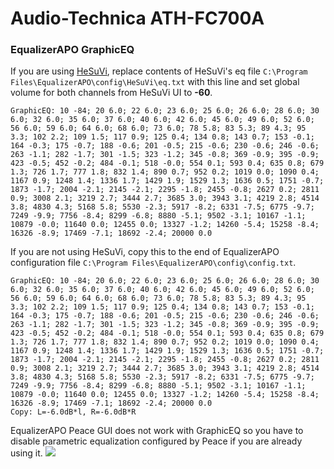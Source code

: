 # Audio-Technica ATH-FC700A
### EqualizerAPO GraphicEQ
If you are using [HeSuVi](https://sourceforge.net/projects/hesuvi/), replace contents of HeSuVi's eq file `C:\Program Files\EqualizerAPO\config\HeSuVi\eq.txt` with this line and set global volume for both channels from HeSuVi UI to **-60**.
```
GraphicEQ: 10 -84; 20 6.0; 22 6.0; 23 6.0; 25 6.0; 26 6.0; 28 6.0; 30 6.0; 32 6.0; 35 6.0; 37 6.0; 40 6.0; 42 6.0; 45 6.0; 49 6.0; 52 6.0; 56 6.0; 59 6.0; 64 6.0; 68 6.0; 73 6.0; 78 5.8; 83 5.3; 89 4.3; 95 3.3; 102 2.2; 109 1.5; 117 0.9; 125 0.4; 134 0.8; 143 0.7; 153 -0.1; 164 -0.3; 175 -0.7; 188 -0.6; 201 -0.5; 215 -0.6; 230 -0.6; 246 -0.6; 263 -1.1; 282 -1.7; 301 -1.5; 323 -1.2; 345 -0.8; 369 -0.9; 395 -0.9; 423 -0.5; 452 -0.2; 484 -0.1; 518 -0.0; 554 0.1; 593 0.4; 635 0.8; 679 1.3; 726 1.7; 777 1.8; 832 1.4; 890 0.7; 952 0.2; 1019 0.0; 1090 0.4; 1167 0.9; 1248 1.4; 1336 1.7; 1429 1.9; 1529 1.3; 1636 0.5; 1751 -0.7; 1873 -1.7; 2004 -2.1; 2145 -2.1; 2295 -1.8; 2455 -0.8; 2627 0.2; 2811 0.9; 3008 2.1; 3219 2.7; 3444 2.7; 3685 3.0; 3943 3.1; 4219 2.8; 4514 3.8; 4830 4.3; 5168 5.8; 5530 -2.3; 5917 -8.2; 6331 -7.5; 6775 -9.7; 7249 -9.9; 7756 -8.4; 8299 -6.8; 8880 -5.1; 9502 -3.1; 10167 -1.1; 10879 -0.0; 11640 0.0; 12455 0.0; 13327 -1.2; 14260 -5.4; 15258 -8.4; 16326 -8.9; 17469 -7.1; 18692 -2.4; 20000 0.0
```
If you are not using HeSuVi, copy this to the end of EqualizerAPO configuration file `C:\Program Files\EqualizerAPO\config\config.txt`.
```
GraphicEQ: 10 -84; 20 6.0; 22 6.0; 23 6.0; 25 6.0; 26 6.0; 28 6.0; 30 6.0; 32 6.0; 35 6.0; 37 6.0; 40 6.0; 42 6.0; 45 6.0; 49 6.0; 52 6.0; 56 6.0; 59 6.0; 64 6.0; 68 6.0; 73 6.0; 78 5.8; 83 5.3; 89 4.3; 95 3.3; 102 2.2; 109 1.5; 117 0.9; 125 0.4; 134 0.8; 143 0.7; 153 -0.1; 164 -0.3; 175 -0.7; 188 -0.6; 201 -0.5; 215 -0.6; 230 -0.6; 246 -0.6; 263 -1.1; 282 -1.7; 301 -1.5; 323 -1.2; 345 -0.8; 369 -0.9; 395 -0.9; 423 -0.5; 452 -0.2; 484 -0.1; 518 -0.0; 554 0.1; 593 0.4; 635 0.8; 679 1.3; 726 1.7; 777 1.8; 832 1.4; 890 0.7; 952 0.2; 1019 0.0; 1090 0.4; 1167 0.9; 1248 1.4; 1336 1.7; 1429 1.9; 1529 1.3; 1636 0.5; 1751 -0.7; 1873 -1.7; 2004 -2.1; 2145 -2.1; 2295 -1.8; 2455 -0.8; 2627 0.2; 2811 0.9; 3008 2.1; 3219 2.7; 3444 2.7; 3685 3.0; 3943 3.1; 4219 2.8; 4514 3.8; 4830 4.3; 5168 5.8; 5530 -2.3; 5917 -8.2; 6331 -7.5; 6775 -9.7; 7249 -9.9; 7756 -8.4; 8299 -6.8; 8880 -5.1; 9502 -3.1; 10167 -1.1; 10879 -0.0; 11640 0.0; 12455 0.0; 13327 -1.2; 14260 -5.4; 15258 -8.4; 16326 -8.9; 17469 -7.1; 18692 -2.4; 20000 0.0
Copy: L=-6.0dB*l, R=-6.0dB*R
```
EqualizerAPO Peace GUI does not work with GraphicEQ so you have to disable parametric equalization configured by Peace if you are already using it.
![](https://raw.githubusercontent.com/jaakkopasanen/AutoEq/master/results/Sonoma%20Model%20One/headphoncecom/onear/Audio-Technica%20ATH-FC700A/Audio-Technica%20ATH-FC700A.png)
